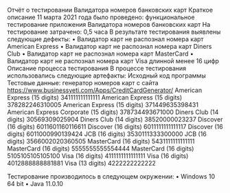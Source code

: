 Отчёт о тестировании Валидатора номеров банковских карт
Краткое описание
11 марта 2021 года было проведено: функциональное тестирование приложения Валидатора номеров банковских карт
На тестирование затрачено: 0,5 часа
В результате тестирования выявлены следующие дефекты:
•	Валидатор карт не распознал номера карт American Express 
•	Валидатор карт не распознал номера карт Diners Club
•	Валидатор карт не распознал номера карт MasterCard
•	Валидатор карт не распознал номера карт Visa длинной менее 16 цифр
Описание процесса тестирования
В процессе тестирования использовались следующие артефакты:  Исходный код программы
Тестовые данные: генератор номеров карт с сайта https://www.businessyeti.com/Apps/CreditCardGenerator/
American Express (15 digits)
341111111111111
American Express (15 digits)
378282246310005
American Express (15 digits)
371449635398431
American Express Corporate (15 digits)
378734493671000
Diners Club (14 digits)
30569309025904
Diners Club (14 digits)
38520000023237
Discover (16 digits)
6011601160116611
Discover (16 digits)
6011111111111117
Discover (16 digits)
6011000990139424
JCB (16 digits)
3530111333300000
JCB (16 digits)
3566002020360505
MasterCard (16 digits)
5431111111111111
MasterCard (16 digits)
5555555555554444
MasterCard (16 digits)
5105105105105100
Visa (16 digits)
4111111111111111
Visa (16 digits)
4012888888881881
Visa (13 digits)
4222222222222

Тестирование производилось в следующем окружении:
•	Windows 10 64 bit
•	Java 11.0.10

